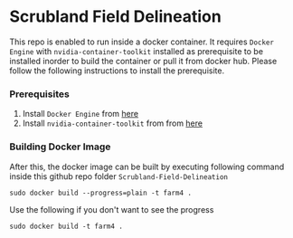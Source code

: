 # Scrubland Field Delineation
This repo is enabled to run inside a docker container. It requires `Docker Engine` with `nvidia-container-toolkit` installed as prerequisite to be installed inorder to build the container or pull it from docker hub. Please follow the following instructions to install the prerequisite.

### Prerequisites
1. Install `Docker Engine` from [here](https://docs.docker.com/engine/install/)
2. Install `nvidia-container-toolkit` from from [here](https://docs.nvidia.com/datacenter/cloud-native/container-toolkit/latest/install-guide.html)

### Building Docker Image
After this, the docker image can be built by executing following command inside this github repo folder `Scrubland-Field-Delineation`

`sudo docker build --progress=plain -t farm4 .`

Use the following if you don't want to see the progress

`sudo docker build -t farm4 .`
